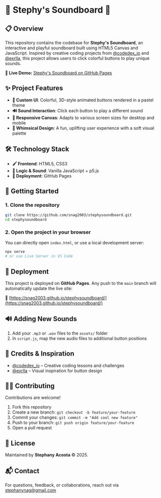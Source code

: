 # 🎵 Stephy's Soundboard 🎵

## 📋 Overview

This repository contains the codebase for **Stephy's Soundboard**, an interactive and playful soundboard built using HTML5 Canvas and JavaScript. Inspired by creative coding projects from [@codedex\_io](https://codedex.io) and [@exrlla](https://github.com/exrlla), this project allows users to click colorful buttons to play unique sounds.

**🎉 Live Demo:** [Stephy's Soundboard on GitHub Pages](https://snag2003.github.io/stephysoundboard/)

## ✨ Project Features

* **🎨 Custom UI**: Colorful, 3D-style animated buttons rendered in a pastel theme
* **🔊 Sound Interaction**: Click each button to play a different sound
* **📱 Responsive Canvas**: Adapts to various screen sizes for desktop and mobile
* **🌈 Whimsical Design**: A fun, uplifting user experience with a soft visual palette

## 🛠️ Technology Stack

* **🖌️ Frontend**: HTML5, CSS3
* **🧠 Logic & Sound**: Vanilla JavaScript + p5.js
* **🚀 Deployment**: GitHub Pages

## 🚀 Getting Started

### 1. Clone the repository

```bash
git clone https://github.com/snag2003/stephysoundboard.git
cd stephysoundboard
```

### 2. Open the project in your browser

You can directly open `index.html`, or use a local development server:

```bash
npx serve
# or use Live Server in VS Code
```

## 🚢 Deployment

This project is deployed on **GitHub Pages**.
Any push to the `main` branch will automatically update the live site:

🔗 [https://snag2003.github.io/stephysoundboard/](https://snag2003.github.io/stephysoundboard/)

## 🔊 Adding New Sounds

1. Add your `.mp3` or `.wav` files to the `assets/` folder
2. In `script.js`, map the new audio files to additional button positions

## 🙌 Credits & Inspiration

* [@codedex\_io](https://codedex.io) – Creative coding lessons and challenges
* [@exrlla](https://github.com/exrlla) – Visual inspiration for button design

## 👩‍💻 Contributing

Contributions are welcome!

1. Fork this repository
2. Create a new branch: `git checkout -b feature/your-feature`
3. Commit your changes: `git commit -m "Add cool new feature"`
4. Push to your branch: `git push origin feature/your-feature`
5. Open a pull request

## 📝 License

Maintained by **Stephany Acosta** © 2025.

## 📬 Contact

For questions, feedback, or collaborations, reach out via [stephanynag@gmail.com](mailto:stephanynag@gmail.com)
